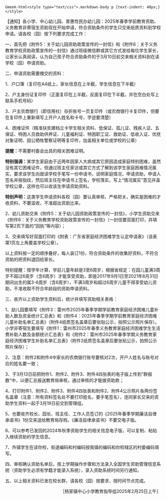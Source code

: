 `Gmeek-html<style type="text/css">.markdown-body p {text-indent: 40px;}</style>`

<p>【通知】各小学、中心幼儿园、普惠性民办幼儿园：2025年春季学前教育资助、义务教育非寄宿生资助现在开始申请，符合资助条件的学生只交来纸质资料到学校申请。请各校（园）按下列要求完成工作：</p>

<p>一、首先把《附件5：关于幼儿园资助政策宣传的一封信》和《附件6：关于义务教育学校资助政策宣传的一封信》通过班级微信群或其它方式发给每位学生家长，让家长认真阅读，认为自己孩子符合资助条件的于3月10日前交来相关资料到在读学校（园）申请资助。</p>

<p>二、申请资助需要缴交的资料：</p>

<p>1、户口簿（复印在A4纸上，家长信息在上半截，学生信息在下半截）</p>

<p>2、户主身份证复印件（正面复印在上半截，反面复印在下半截，并在空白处写上联系手机号码）</p>

<p>3、户主农商银行（即信用社）存折账号一页复印件（或农商银行卡复印件，但要在复印件上重新填写上开户人姓名和卡号，字迹要清楚）</p>

<p>4、困难证件（精准扶贫建档立卡学生相关资料、低保证、孤儿证、残疾人证、五保证、特困人员救助供养证、儿童福利证、特困职工证、救助证、低收入证、优抚对象证明、因公牺牲警察证明等复印件，加盖相关单位或学校的公章）</p>

<p><strong>提醒：</strong>不需要村委会出具的相关困难证明。</p>

<p><strong>特别强调：</strong>某学生家庭由于近两年因家人大病或其它原因造成家庭特别困难，虽然没有其它困难证件，但通过班主任家访或其它方式了解到该学生家庭困难情况属实，要求该学生向就读学校手笔写一份申请书，说明家庭情况，申请资助，申请人签名并按指纹，然后班主任在申请书上签名，学校落实，写上“情况属实”意见并盖学校公章，这样也可以收该生申请资助资料。</p>

<p><strong>特别声明：</strong>这类学生申请资料各校（园）要认真审核、严格把关，确实是困难的才收资料，不要滥收，不准超出资助比率。</p>

<p>2、幼儿资助交来《附件5：关于幼儿园资助政策宣传的一封信》，小学生资助交来《附件6：关于义务教育学校资助政策宣传的一封信》（一封信要双面打印，并填写第2页下面的“回执”等内容）；</p>

<p>3、交来填写好双面打印的《附表：广东省家庭经济困难学生认定申请表》（该表第1页左上角要盖学校公章）。</p>

<p>以上资料按一定的顺序叠好，每人装订1份，符合资助条件的收集好资料，不符合资助的把资料退回给家长。</p>

<p>特别提醒：按学年计算，学前儿童年龄是3至6周岁，根据省规定：在园儿童满3周岁不超过6周岁（含6周岁）才能享受资助，即是2017年9月1日至2021年8月31日期间出生的属3-6周岁（含6周岁），不满3周岁和超过6周岁儿童不得享受幼儿资助，不准收取不符合年龄段的资助申请资料。</p>

<p>三、收齐以上资助学生资料后，统计并填写资助相关表格：</p>

<p>1、幼儿园要填写《附件3：雷州市2025年春季学期学前教育家庭经济困难儿童补助人数及资金统计汇总表》和《附件4：2025年春季学期学前教育家庭经济困难儿童补助名单汇总表》（附件4纸质签名盖章后要张贴公示，拍照公示照片保存）。小学非寄宿生要填写《附件1：雷州市2025年春季义务教育家庭经济困难学生生活费补助人数及金额统计汇总表》和《附件2：雷州市2025年春季学期义务教育家庭经济困难学生补助名单汇总表》（附件2纸质签名盖章后要张贴公示，拍照公示照片保存）；</p>

<p>2、注意：附件2和附件4中家长的农商银行账号要核对2次，开户人姓名与账号对应的姓名要一致；</p>

<p>3、于3月13日前把附件1、附件2、附件3、附件4四张表的电子版上传到“群报数”中，以便汇总报送教育局审核，通过审核的才能拨资助款；</p>

<p>4、打印附件1、附件2、附件3、附件4四张表和附件2、附件4公示照片各两份签名盖章（注意：所有资料签名处不要打印姓名，要手笔签名），连同家长交来的资助学生资料一起于3月19日前交到管理组。</p>

<p>5、也要收齐校长、园长、班主任、工作人员签订的《2025年春季学期廉洁自律承诺书》1份交来送给教育局存档，《廉洁自律承诺书》不要交电子版。</p>

<p>6、可以参考已发回的2024年秋季资助学生的相关信息电子版，可以复制、粘贴入继续资助的学生信息。</p>

<p>7、外镇学生在读你校，街道编码和村编码按我镇的编码和你校辖区的村委编码填写。</p>

<p>四、审核确认资助名单后，按上学期操作步骤和方法录入全国学生资助管理信息系统（资助学生必须有学籍才能录入系统），录入资助系统时间另行通知。</p>

<p>五、以上相关资料已发在校长群，请各校（园）按要求、按时间节点完成。</p>

<p style="text-align: right;">［杨家镇中心小学教育指导组2025年2月25日上午］</p>